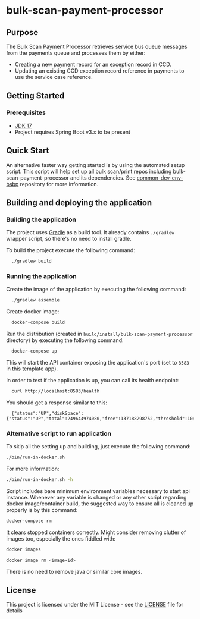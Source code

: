 # bulk-scan-payment-processor

## Purpose

The Bulk Scan Payment Processor retrieves service bus queue messages from the payments queue and processes them by either:

- Creating a new payment record for an exception record in CCD.
- Updating an existing CCD exception record reference in payments to use the service case reference.

## Getting Started
### Prerequisites

- [JDK 17](https://www.oracle.com/java)
- Project requires Spring Boot v3.x to be present

## Quick Start
An alternative faster way getting started is by using the automated setup script. This script will help set up all
bulk scan/print repos including bulk-scan-payment-processor and its dependencies.
See [common-dev-env-bsbp](https://github.com/hmcts/common-dev-env-bsbp) repository for more information.

## Building and deploying the application

### Building the application

The project uses [Gradle](https://gradle.org) as a build tool. It already contains
`./gradlew` wrapper script, so there's no need to install gradle.

To build the project execute the following command:

```bash
  ./gradlew build
```

### Running the application

Create the image of the application by executing the following command:

```bash
  ./gradlew assemble
```

Create docker image:

```bash
  docker-compose build
```

Run the distribution (created in `build/install/bulk-scan-payment-processor` directory)
by executing the following command:

```bash
  docker-compose up
```

This will start the API container exposing the application's port
(set to `8583` in this template app).

In order to test if the application is up, you can call its health endpoint:

```bash
  curl http://localhost:8583/health
```

You should get a response similar to this:

```
  {"status":"UP","diskSpace":{"status":"UP","total":249644974080,"free":137188298752,"threshold":10485760}}
```

### Alternative script to run application

To skip all the setting up and building, just execute the following command:

```bash
./bin/run-in-docker.sh
```

For more information:

```bash
./bin/run-in-docker.sh -h
```

Script includes bare minimum environment variables necessary to start api instance. Whenever any variable is changed or any other script regarding docker image/container build, the suggested way to ensure all is cleaned up properly is by this command:

```bash
docker-compose rm
```

It clears stopped containers correctly. Might consider removing clutter of images too, especially the ones fiddled with:

```bash
docker images

docker image rm <image-id>
```


There is no need to remove java or similar core images.

## License

This project is licensed under the MIT License - see the [LICENSE](LICENSE) file for details
